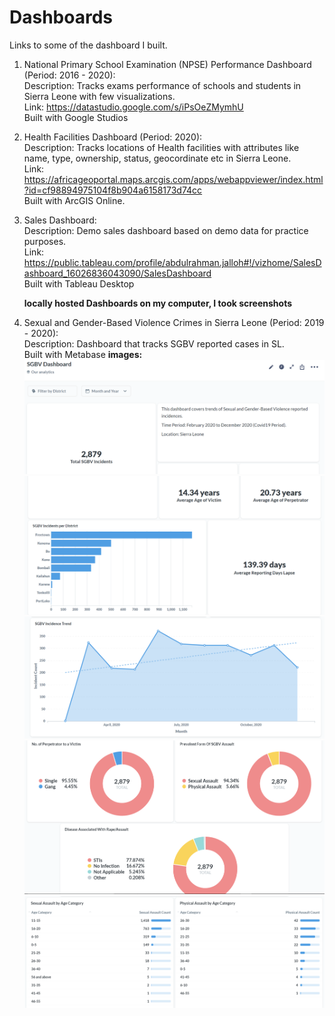 # Dashboards
Links to some of the dashboard I built.

1. National Primary School Examination (NPSE) Performance Dashboard (Period: 2016 - 2020):<br>
   Description: Tracks exams performance of schools and students in Sierra Leone with few visualizations.<br>
   Link: https://datastudio.google.com/s/iPsOeZMymhU <br>
   Built with Google Studios

2. Health Facilities Dashboard (Period: 2020):<br>
   Description: Tracks locations of Health facilities with attributes like name, type, ownership, status, geocordinate etc in Sierra Leone.<br>
   Link: https://africageoportal.maps.arcgis.com/apps/webappviewer/index.html?id=cf98894975104f8b904a6158173d74cc <br>
   Built with ArcGIS Online.<br>

3. Sales Dashboard: <br>
   Description: Demo sales dashboard based on demo data for practice purposes.<br>
   Link: https://public.tableau.com/profile/abdulrahman.jalloh#!/vizhome/SalesDashboard_16026836043090/SalesDashboard <br>
   Built with Tableau Desktop

   **locally hosted Dashboards on my computer, I took screenshots**<br>
4. Sexual and Gender-Based Violence Crimes in Sierra Leone (Period: 2019 - 2020):<br>
   Description: Dashboard that tracks SGBV reported cases in SL.<br>
   Built with Metabase
   **images:**<br>
   <img src="sgbv_1.PNG" /> 
   <img src="sgbv_2.PNG" /> 
   <img src="sgbv_3.PNG" /> 
   <img src="sgbv_4.PNG" /> 
   <img src="sgbv_5.PNG" /> 
   
   
